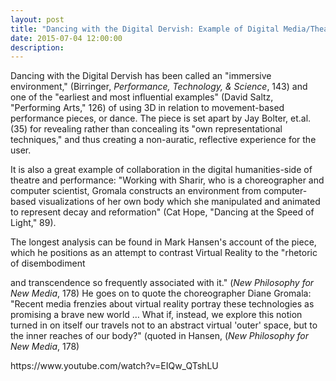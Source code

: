 ```yaml
---
layout: post
title: "Dancing with the Digital Dervish: Example of Digital Media/Theatre and Performance"
date: 2015-07-04 12:00:00
description: 
---
```


<p>Dancing with the Digital Dervish has been called an "immersive environment," (Birringer, <em>Performance, Technology, &amp; Science</em>, 143) and one of the "earliest and most influential examples" (David Saltz, "Performing Arts," 126) of using 3D in relation to movement-based performance pieces, or dance. The piece is set apart by Jay Bolter, et.al. (35) for revealing rather than concealing its "own representational techniques," and thus creating a non-auratic, reflective experience for the user.</p>
<p>It is also a great example of collaboration in the digital humanities-side of theatre and performance: "Working with Sharir, who is a choreographer and computer scientist, Gromala constructs an environment from computer-based visualizations of her own body which she manipulated and animated to represent decay and reformation" (Cat Hope, "Dancing at the Speed of Light," 89).</p>
<p>The longest analysis can be found in Mark Hansen's account of the piece, which he positions as an attempt to contrast Virtual Reality to the "rhetoric of disembodiment</p>
<p>and transcendence so frequently associated with it." (<em>New Philosophy for New Media</em>, 178) He goes on to quote the choreographer Diane Gromala: "Recent media frenzies about virtual reality portray these technologies as promising a brave new world … What if, instead, we explore this notion turned in on itself our travels not to an abstract virtual 'outer' space, but to the inner reaches of our body?" (quoted in Hansen, (<em>New Philosophy for New Media</em>, 178)</p>
<p>https://www.youtube.com/watch?v=EIQw_QTshLU</p>